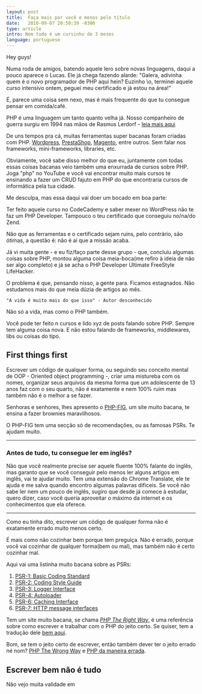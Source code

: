 ```yaml
---
layout: post
title:  Faça mais por você e menos pelo título
date:   2016-09-07 20:50:39 -0300
type: article
intro: Nem tudo é um cursinho de 3 meses
language: portuguese
---
```


Hey guys!

Numa roda de amigos, batendo aquele lero sobre novas linguagens, daqui a pouco aparece o Lucas. Ele já chega fazendo alarde: "Galera, adivinha quem é o novo programador de PHP aqui hein? Euzinho \o, terminei aquele curso intensivo ontem, peguei meu certificado e já estou na área!"

É, parece uma coisa sem nexo, mas é mais frequente do que tu consegue pensar em comida/café.

PHP é uma linguagem um tanto quanto velha já. Nosso companheiro de guerra surgiu em 1994 nas mãos de Rasmus Lerdorf - [leia mais aqui](http://php.net/manual/en/history.php.php)

De uns tempos pra cá, muitas ferramentas super bacanas foram criadas com PHP. [Wordpress](https://wordpress.org/), [PrestaShop](https://www.prestashop.com/pt/), [Magento](https://magento.com/), entre outros. Sem falar nos frameworks, mini-frameworks, libraries, etc.

Obviamente, você sabe disso melhor do que eu, juntamente com todas essas coisas bacanas veio também uma enxurrada de cursos sobre PHP. Joga "php" no YouTube e você vai encontrar muito mais cursos te ensinando a fazer um CRUD fajuto em PHP do que encontraria cursos de informática pela tua cidade.

Me desculpa, mas essa daqui vai doer um bocado em boa parte:

Ter feito aquele curso no CodeCademy e saber mexer no WordPress não te faz um PHP Developer. Tampouco o teu certificado que conseguiu no/na/do Zend.

Não que as ferramentas e o certificado sejam ruins, pelo contrário, são ótimas, a questão é: não é aí que a missão acaba.

Já vi muita gente - e eu fiz/faço parte desse grupo - que, concluiu algumas coisas sobre PHP, montou alguma coisa meia-boca(me refiro à ideia de não ser algo completo) e já se acha o PHP Developer Ultimate FreeStyle LifeHacker. 

O problema é que, pensando nisso, a gente para. Ficamos estagnados. Não estudamos mais do que meia dúzia de artigos ao mês.

	"A vida é muito mais do que isso" - Autor desconhecido

Não só a vida, mas como o PHP também.

Você pode ter feito n cursos e lido xyz de posts falando sobre PHP. Sempre tem alguma coisa nova. E não estou falando de frameworks, middlewares, libs ou coisas do tipo.

## First things first

Escrever um código de qualquer forma, ou seguindo seu conceito mental de OOP - Oriented object programming -, criar uma mistureba com os nomes, organizar seus arquivos da mesma forma que um adolescente de 13 anos faz com o seu quarto, não é exatamente e nem 100% ruim mas também não é o melhor a se fazer.

Senhoras e senhores, lhes apresento o [PHP-FIG](http://www.php-fig.org/), um site muito bacana, te ensina a fazer brownies maravilhosos.

O PHP-FIG tem uma secção só de recomendações, ou as famosas PSRs. Te ajudam muito.

---------------

### Antes de tudo, tu consegue ler em inglês?

Não que você realmente precise ser aquele fluente 100% falante do inglês, mas garanto que se você conseguir pelo menos ler alguns artigos em inglês, vai te ajudar muito. Tem uma extensão do Chrome Translate, ele te ajuda e me salva quando encontro algumas palavras dificeís. Se você não sabe ler nem um pouco de inglês, sugiro que desde já comece à estudar, quero dizer, caso você queria aproveitar o máximo da internet e os conhecimentos que ela oferece.

---------------

Como eu tinha dito, escrever um código de qualquer forma não é exatamente errado muito menos certo.

É mais como não cozinhar bem porque tem preguiça. Não é errado, porque você vai cozinhar de qualquer forma(bem ou mal), mas também não é certo cozinhar mal.

Aqui vai uma listinha muito bacana sobre as PSRs:

1. [PSR-1: Basic Coding Standard](http://www.php-fig.org/psr/psr-1/)
1. [PSR-2: Coding Style Guide](http://www.php-fig.org/psr/psr-2/)
1. [PSR-3: Logger Interface](http://www.php-fig.org/psr/psr-3/)
1. [PSR-4: Autoloader](http://www.php-fig.org/psr/psr-4/)
1. [PSR-6: Caching Interface](http://www.php-fig.org/psr/psr-6/)
1. [PSR-7: HTTP message interfaces](http://www.php-fig.org/psr/psr-7/)

Tem um site muito bacana, se chama *[PHP The Right Way](http://www.phptherightway.com/)*, é uma referência sobre como escrever e trabalhar com o PHP do jeito certo. Se quiser, tem a tradução dele [bem aqui](http://br.phptherightway.com/).

Bom, se tem o jeito certo de escrever, então também dever ter o jeito errado né nom? [PHP The Wrong Way](http://www.phpthewrongway.com/) e [PHP da maneira errada](http://www.phpthewrongway.com/pt_br/).

## Escrever bem não é tudo

Não vejo muita validade em